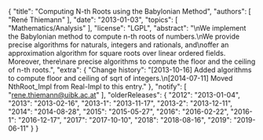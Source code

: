 {
    "title": "Computing N-th Roots using the Babylonian Method",
    "authors": [
        "René Thiemann"
    ],
    "date": "2013-01-03",
    "topics": [
        "Mathematics/Analysis"
    ],
    "license": "LGPL",
    "abstract": "\nWe implement the Babylonian method to compute n-th roots of numbers.\nWe provide precise algorithms for naturals, integers and rationals, and\noffer an approximation algorithm for square roots over linear ordered fields. Moreover, there\nare precise algorithms to compute the floor and the ceiling of n-th roots.",
    "extra": {
        "Change history": "[2013-10-16] Added algorithms to compute floor and ceiling of sqrt of integers.\n[2014-07-11] Moved NthRoot_Impl from Real-Impl to this entry."
    },
    "notify": [
        "rene.thiemann@uibk.ac.at"
    ],
    "olderReleases": {
        "2012": "2013-01-04",
        "2013": "2013-02-16",
        "2013-1": "2013-11-17",
        "2013-2": "2013-12-11",
        "2014": "2014-08-28",
        "2015": "2015-05-27",
        "2016": "2016-02-22",
        "2016-1": "2016-12-17",
        "2017": "2017-10-10",
        "2018": "2018-08-16",
        "2019": "2019-06-11"
    }
}